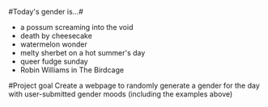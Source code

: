 #Today's gender is...#
* a possum screaming into the void
* death by cheesecake
* watermelon wonder
* melty sherbet on a hot summer's day
* queer fudge sunday
* Robin Williams in The Birdcage

#Project goal
Create a webpage to randomly generate a gender for the day with user-submitted gender moods (including the examples above)